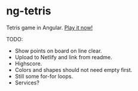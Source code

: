 # ng-tetris

Tetris game in Angular. <a href="">Play it now!</a>

TODO:
- Show points on board on line clear.
- Upload to Netlify and link from readme.
- Highscore.
- Colors and shapes should not need empty first.
- Still some for-for loops.
- Services?

